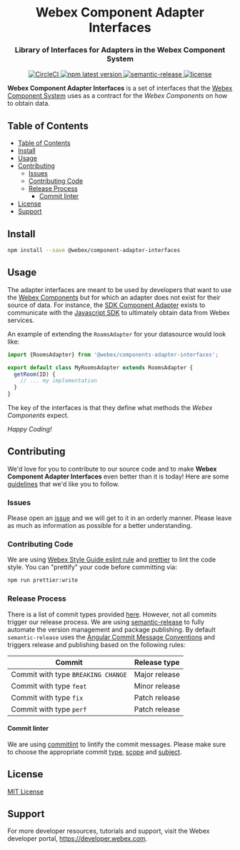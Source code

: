 <div align='center'>
  <h1>Webex Component Adapter Interfaces</h1>
  <h3>Library of Interfaces for Adapters in the Webex Component System</h3>

  <a href='https://circleci.com/gh/webex/component-adapter-interfaces'>
    <img alt='CircleCI' src='https://circleci.com/gh/webex/component-adapter-interfaces.svg?style=shield'>
  </a>
  <a href='https://www.npmjs.com/package/@webex/component-adapter-interfaces'>
    <img alt='npm latest version' src='https://img.shields.io/npm/v/@webex/component-adapter-interfaces?label=npm%40latest'>
  </a>
  <a href='#badge'>
    <img alt='semantic-release' src='https://img.shields.io/badge/%20%20%F0%9F%93%A6%F0%9F%9A%80-semantic--release-e10079.svg'>
  </a>
  <a href='https://github.com/webex/component-adapter-interfaces/blob/master/package.json#L28'>
    <img src='https://img.shields.io/npm/l/webex.svg' alt='license'>
  </a>
</div>

**Webex Component Adapter Interfaces** is a set of interfaces that the
[Webex Component System](https://github.com/webex/components#adapters)
uses as a contract for the _Webex Components_ on how to obtain data.

## Table of Contents

- [Table of Contents](#table-of-contents)
- [Install](#install)
- [Usage](#usage)
- [Contributing](#contributing)
  - [Issues](#issues)
  - [Contributing Code](#contributing-code)
  - [Release Process](#release-process)
    - [Commit linter](#commit-linter)
- [License](#license)
- [Support](#support)

## Install

```bash
npm install --save @webex/component-adapter-interfaces
```

## Usage

The adapter interfaces are meant to be used by developers that want to use the
[Webex Components](https://github.com/webex/components#webex-components) but for
which an adapter does not exist for their source of data. For instance, the
[SDK Component Adapter](https://github.com/webex/sdk-component-adapter#webex-sdk-component-adapter)
exists to communicate with the
[Javascript SDK](https://github.com/webex/webex-js-sdk#webex-js-sdk)
to ultimately obtain data from Webex services.

An example of extending the `RoomsAdapter` for your datasource would look like:

```js
import {RoomsAdapter} from '@webex/components-adapter-interfaces';

export default class MyRoomsAdapter extends RoomsAdapter {
  getRoom(ID) {
    // ... my implementation
  }
}
```

The key of the interfaces is that they define what methods the _Webex Components_
expect.

_Happy Coding!_

## Contributing

We'd love for you to contribute to our source code and to make **Webex Component Adapter Interfaces** even better than it is today! Here are some [guidelines](https://github.com/webex/components/blob/master/CONTRIBUTING.md) that we'd like you to follow.

### Issues

Please open an [issue](https://github.com/webex/components/issues) and we will get to it in an orderly manner.
Please leave as much as information as possible for a better understanding.

### Contributing Code

We are using [Webex Style Guide eslint rule](https://github.com/webex/web-styleguide/tree/master/packages/node_modules/%40webex/eslint-config-react) and [prettier](https://github.com/prettier/prettier) to lint the code style.
You can "prettify" your code before committing via:

```bash
npm run prettier:write
```

### Release Process

There is a list of commit types provided [here](https://github.com/webex/components/blob/master/CONTRIBUTING.md#type). However, not all commits trigger our release process.
We are using [semantic-release](https://github.com/semantic-release/semantic-release) to fully automate the version management and package publishing.
By default `semantic-release` uses the [Angular Commit Message Conventions](https://github.com/angular/angular.js/blob/master/DEVELOPERS.md#-git-commit-guidelines) and triggers release and publishing based on the following rules:

| Commit                             | Release type  |
| ---------------------------------- | :-----------: |
| Commit with type `BREAKING CHANGE` | Major release |
| Commit with type `feat`            | Minor release |
| Commit with type `fix`             | Patch release |
| Commit with type `perf`            | Patch release |

#### Commit linter

We are using [commitlint](https://github.com/conventional-changelog/commitlint) to lintify the commit messages.
Please make sure to choose the appropriate commit [type](https://github.com/webex/components/blob/master/CONTRIBUTING.md#type), [scope](https://github.com/webex/components/blob/master/CONTRIBUTING.md#scope) and [subject](https://github.com/webex/components/blob/master/CONTRIBUTING.md#scope).

## License

[MIT License](https://opensource.org/licenses/MIT)

## Support

For more developer resources, tutorials and support, visit the Webex developer portal, https://developer.webex.com.
